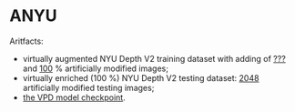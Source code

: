 # ANYU

Aritfacts:

- virtually augmented NYU Depth V2 training dataset with adding of [???](https://github.com/ABrain-One/ANYU/blob/main/README.md "") and [100](https://github.com/ABrain-One/ANYU/blob/main/README.md "") % artificially modified images; 
- virtually enriched (100 %) NYU Depth V2 testing dataset: [2048](https://github.com/ABrain-One/ANYU/blob/main/README.md "") artificially modified testing images; 
- [the VPD model checkpoint](https://github.com/ABrain-One/ANYU/blob/main/README.md "").
